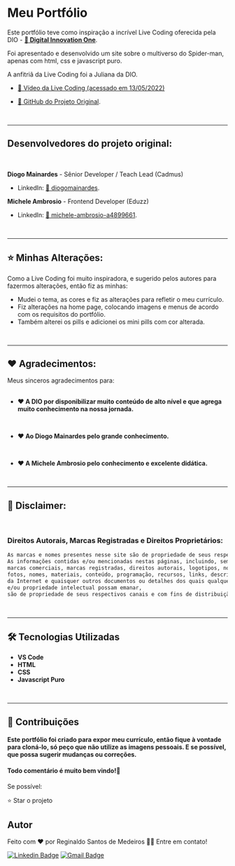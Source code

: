 # Meu Portfólio  
Este portfólio teve como inspiração a incrível Live Coding oferecida pela DIO - <a href="https://dio.me/"><strong>🔗 Digital Innovation One</strong></a>.   

Foi apresentado e desenvolvido um site sobre o multiverso do Spider-man, apenas com html, css e javascript puro.   

A anfitriã da Live Coding foi a Juliana da DIO.   
- [🔗 Vídeo da Live Coding (acessado em 13/05/2022)](https://www.youtube.com/watch?v=a29-lfFi9Qc)  

- [🔗 GitHub do Projeto Original](https://github.com/diogomainardes/dio-spiderman).   

<br>  

------------    


## Desenvolvedores do projeto original:   
<br>   

**Diogo Mainardes** - Sênior Developer / Teach Lead (Cadmus)
- LinkedIn:  [🔗 diogomainardes](www.linkedin.com/in/diogomainardes/).

**Michele Ambrosio** - Frontend Developer (Eduzz)
- LinkedIn:  [🔗 michele-ambrosio-a4899661](https://www.linkedin.com/in/michele-ambrosio-a4899661/).   


<br>  

------------  

## ⭐️ Minhas Alterações:

Como a Live Coding foi muito inspiradora, e sugerido pelos autores para fazermos alterações, então fiz as minhas:

- Mudei o tema, as cores e fiz as alterações para refletir o meu currículo.
- Fiz alterações na home page, colocando imagens e menus de acordo com os requisitos do portfólio.</li>
- Também alterei os pills e adicionei os mini pills com cor alterada.   

<br>  

------------  
## ❤️ Agradecimentos:  
   
   
Meus sinceros agradecimentos para:     
<br>
             
- **❤️ A DIO por disponibilizar muito conteúdo de alto nível e que agrega muito conhecimento na nossa jornada.**   
<br>

- **❤️ Ao Diogo Mainardes pelo grande conhecimento.**  
<br>  

- **❤️ A Michele Ambrosio pelo conhecimento e excelente didática.**   
<br>

------------  
## 🤝 Disclaimer:   
<br>

### Direitos Autorais, Marcas Registradas e Direitos Proprietários:   

```html
As marcas e nomes presentes nesse site são de propriedade de seus respectivos autores, empresas e associados.
As informações contidas e/ou mencionadas nestas páginas, incluindo, sem limitação, todas as patentes, 
marcas comerciais, marcas registradas, direitos autorais, logotipos, nomes comerciais, desenhos, 
fotos, nomes, materiais, conteúdo, programação, recursos, links, descrições de recursos 
da Internet e quaisquer outros documentos ou detalhes dos quais qualquer direito de propriedade 
e/ou propriedade intelectual possam emanar, 
são de propriedade de seus respectivos canais e com fins de distribuição para divulgação.

```

<br>

------------  
## 🛠 Tecnologias Utilizadas

<ul>
    <li><strong>VS Code</strong></li>
    <li><strong>HTML</strong></li>
    <li><strong>CSS</strong></li>
    <li><strong>Javascript Puro</strong></li>
</ul>

<br>   

------------  
## 🤝 Contribuições
#### Este portfólio foi criado para expor meu currículo, então fique à vontade para cloná-lo, só peço que não utilize as imagens pessoais. E se possível, que possa sugerir mudanças ou correções.
#### Todo comentário é muito bem vindo!🤝

Se possível:

⭐️  Star o projeto

## Autor

Feito com ❤️ por Reginaldo Santos de Medeiros 👋🏽 Entre em contato!

[![Linkedin Badge](https://img.shields.io/badge/-Reginaldo-blue?style=flat-square&logo=Linkedin&logoColor=white&link=https://www.linkedin.com/in/reginaldo-santos-de-medeiros-59517324/)](https://www.linkedin.com/in/reginaldo-santos-de-medeiros-59517324/) [![Gmail Badge](https://img.shields.io/badge/-rsanme@gmail.com-c14438?style=flat-square&logo=Gmail&logoColor=white&link=mailto:rsanme@gmail.com)](mailto:rsanme@gmail.com)

